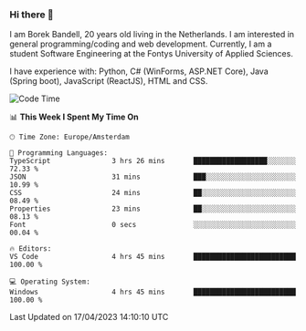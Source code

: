 ### Hi there 👋

I am Borek Bandell, 20 years old living in the Netherlands. I am interested in general programming/coding and web development. Currently, I am a student Software Engineering at the Fontys University of Applied Sciences.

I have experience with: Python, C# (WinForms, ASP.NET Core), Java (Spring boot), JavaScript (ReactJS), HTML and CSS.

<!--START_SECTION:waka-->
![Code Time](http://img.shields.io/badge/Code%20Time-512%20hrs%2042%20mins-blue)

📊 **This Week I Spent My Time On** 

```text
🕑︎ Time Zone: Europe/Amsterdam

💬 Programming Languages: 
TypeScript               3 hrs 26 mins       ██████████████████░░░░░░░   72.33 % 
JSON                     31 mins             ███░░░░░░░░░░░░░░░░░░░░░░   10.99 % 
CSS                      24 mins             ██░░░░░░░░░░░░░░░░░░░░░░░   08.49 % 
Properties               23 mins             ██░░░░░░░░░░░░░░░░░░░░░░░   08.13 % 
Font                     0 secs              ░░░░░░░░░░░░░░░░░░░░░░░░░   00.04 % 

🔥 Editors: 
VS Code                  4 hrs 45 mins       █████████████████████████   100.00 % 

💻 Operating System: 
Windows                  4 hrs 45 mins       █████████████████████████   100.00 % 
```


 Last Updated on 17/04/2023 14:10:10 UTC
<!--END_SECTION:waka-->

<!--**tcBorek2002/tcBorek2002** is a ✨ _special_ ✨ repository because its `README.md` (this file) appears on your GitHub profile.

Here are some ideas to get you started:

- 🔭 I’m currently working on ...
- 🌱 I’m currently learning ...
- 👯 I’m looking to collaborate on ...
- 🤔 I’m looking for help with ...
- 💬 Ask me about ...
- 📫 How to reach me: ...
- 😄 Pronouns: ...
- ⚡ Fun fact: ...
-->
